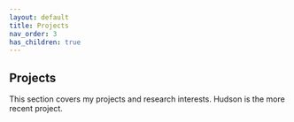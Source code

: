 ```yaml
---
layout: default
title: Projects
nav_order: 3
has_children: true
---
```


## Projects

This section covers my projects and research interests. Hudson is the more recent project.